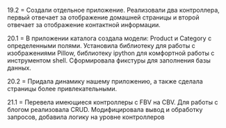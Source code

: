 19.2 = Создали отдельное приложение. Реализовали два контроллера, первый отвечает за отображение домашней страницы и второй отвечает за отображение контактной информации.



20.1 = В приложении каталога создала модели: Product и Category c определенными полями. Установила библиотеку для работы с изображениями 
Pillow, библиотеку ipython для комфортной работы с инструментом 
shell. Сформировала фикстуры для заполнения базы данных.


20.2 = Придала динамику нашему приложению, а также сделала страницы более привлекательными.



21.1 = Перевела имеющиеся контроллеры с FBV на CBV. 
       Для работы с блогом реализовала CRUD.
       Модифицировала вывод и обработку запросов, добавила логику на уровне контроллеров
